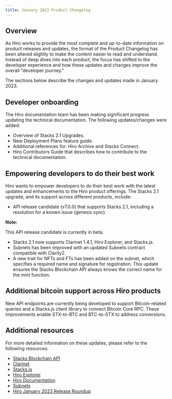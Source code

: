 ```yaml
---
title: January 2023 Product Changelog
---
```


## Overview
As Hiro works to provide the most complete and up-to-date information on product releases and updates, the format of the Product Changelog has been altered slightly to make the content easier to read and understand. Instead of deep dives into each product, the focus has shifted to the developer experience and how these updates and changes improve the overall "developer journey."

The sections below describe the changes and updates made in January 2023.

## Developer onboarding
The Hiro documentation team has been making significant progress updating the technical documentation. The following updates/changes were added:

- Overview of Stacks 2.1 Upgrades.
- New Deployment Plans feature guide.
- Additional references for: Hiro Archive and Stacks Connect.
- Hiro Contributors Guide that describes how to contribute to the technical documentation.

## Empowering developers to do their best work
Hiro wants to empower developers to do their best work with the latest updates and enhancements to the Hiro product offerings. The Stacks 2.1 upgrade, and its support across different products, include:

- API release candidate (v7.0.0) that supports Stacks 2.1, including a resolution for a known issue (genesis sync).

**Note:**

This API release candidate is currently in beta.

- Stacks 2.1 now supports Clarinet 1.4.1, Hiro Explorer, and Stacks.js.
- Subnets has been improved with an updated Subnets contract compatible with Clarity2.
- A new trait for NFTs and FTs has been added on the subnet, which specifies a required name and signature for registration. This update ensures the Stacks Blockchain API always knows the correct name for the mint function.

## Additional bitcoin support across Hiro products
New API endpoints are currently being developed to support Bitcoin-related queries and a Stacks.js client library to connect Bitcoin Core RPC. These improvements enable STX-to-BTC and BTC-to-STX to address conversions.

## Additional resources
For more detailed information on these updates, please refer to the following resources:

- [Stacks Blockchain API](https://github.com/hirosystems/stacks-blockchain-api/pulse/monthly)
- [Clarinet](https://github.com/hirosystems/clarinet/pulse/monthly)
- [Stacks.js](https://github.com/hirosystems/stacks.js/pulse/monthly)
- [Hiro Explorer](https://github.com/hirosystems/explorer/pulse/monthly)
- [Hiro Documentation](https://github.com/hirosystems/docs/pulse/monthly)
- [Subnets](https://github.com/hirosystems/stacks-subnets/pulse/monthly)
- [Hiro January 2023 Release Roundup](https://www.hiro.so/blog/release-roundup-january-2023)